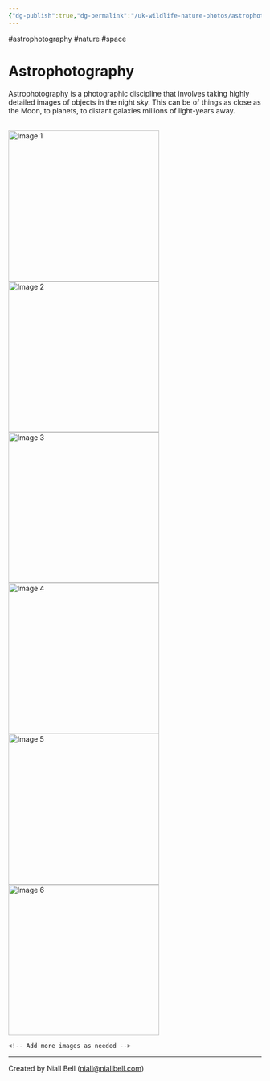 ```yaml
---
{"dg-publish":true,"dg-permalink":"/uk-wildlife-nature-photos/astrophotography/","permalink":"/uk-wildlife-nature-photos/astrophotography/","title":"Astrophotography","tags":["nature","photography","astrophotography","space"],"noteIcon":"2","created":"2024-04-17T21:09:54.156+01:00","updated":"2024-04-20T11:00:17.276+01:00"}
---
```


#astrophotography #nature #space
# Astrophotography

Astrophotography is a photographic discipline that involves taking highly detailed images of objects in the night sky. This can be of things as close as the Moon, to planets, to distant galaxies millions of light-years away.

<br>
<div class="gallery">
    <a href="https://i.imgur.com/Rn9G10s.jpeg" data-fancybox="gallery">
        <img src="https://i.imgur.com/Rn9G10s.jpeg" alt="Image 1" width="300">
    </a>
    <a href="https://i.imgur.com/b683zi2.jpeg" data-fancybox="gallery">
        <img src="https://i.imgur.com/b683zi2.jpeg" alt="Image 2" width="300">
    </a>
    <a href="https://i.imgur.com/vRWAJhK.jpeg" data-fancybox="gallery">
        <img src="https://i.imgur.com/vRWAJhK.jpeg" alt="Image 3" width="300">
    </a>
    <a href="https://i.imgur.com/Mupm9aZ.jpeg" data-fancybox="gallery">
        <img src="https://i.imgur.com/Mupm9aZ.jpeg" alt="Image 4" width="300">
    </a>
    <a href="https://i.imgur.com/5dbfil7.jpeg" data-fancybox="gallery">
        <img src="https://i.imgur.com/5dbfil7.jpeg" alt="Image 5" width="300">
    </a>
    <a href="https://i.imgur.com/KjAa1WW.jpeg" data-fancybox="gallery">
        <img src="https://i.imgur.com/KjAa1WW.jpeg" alt="Image 6" width="300">
    </a>

    <!-- Add more images as needed -->
</div>






---
Created by Niall Bell (niall@niallbell.com)